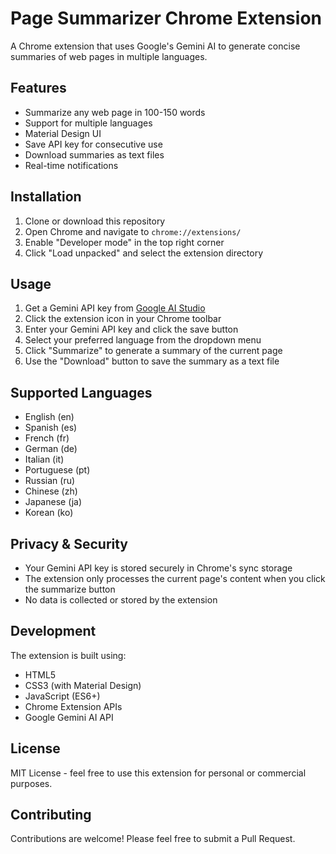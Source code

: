 # Page Summarizer Chrome Extension

A Chrome extension that uses Google's Gemini AI to generate concise summaries of web pages in multiple languages.

## Features

- Summarize any web page in 100-150 words
- Support for multiple languages
- Material Design UI
- Save API key for consecutive use
- Download summaries as text files
- Real-time notifications

## Installation

1. Clone or download this repository
2. Open Chrome and navigate to `chrome://extensions/`
3. Enable "Developer mode" in the top right corner
4. Click "Load unpacked" and select the extension directory

## Usage

1. Get a Gemini API key from [Google AI Studio](https://makersuite.google.com/app/apikey)
2. Click the extension icon in your Chrome toolbar
3. Enter your Gemini API key and click the save button
4. Select your preferred language from the dropdown menu
5. Click "Summarize" to generate a summary of the current page
6. Use the "Download" button to save the summary as a text file

## Supported Languages

- English (en)
- Spanish (es)
- French (fr)
- German (de)
- Italian (it)
- Portuguese (pt)
- Russian (ru)
- Chinese (zh)
- Japanese (ja)
- Korean (ko)

## Privacy & Security

- Your Gemini API key is stored securely in Chrome's sync storage
- The extension only processes the current page's content when you click the summarize button
- No data is collected or stored by the extension

## Development

The extension is built using:
- HTML5
- CSS3 (with Material Design)
- JavaScript (ES6+)
- Chrome Extension APIs
- Google Gemini AI API

## License

MIT License - feel free to use this extension for personal or commercial purposes.

## Contributing

Contributions are welcome! Please feel free to submit a Pull Request. 